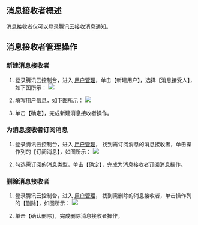 ## 消息接收者概述
消息接收者仅可以登录腾讯云接收消息通知。

## 消息接收者管理操作

### 新建消息接收者

1. 登录腾讯云控制台，进入 [用户管理](https://console.cloud.tencent.com/cam)，单击【新建用户】，选择【消息接受人】，如下图所示：
![](https://mc.qcloudimg.com/static/img/5a68d6324df8a8e7b8bbfd742c02ee8c/2.png)

2. 填写用户信息，如下图所示：
![](https://mc.qcloudimg.com/static/img/d178db04af592d2b69281053fd5dfcee/image.png)

3. 单击【确定】，完成新建消息接收者操作。

### 为消息接收者订阅消息

1. 登录腾讯云控制台，进入 [用户管理](https://console.cloud.tencent.com/cam)， 找到需订阅消息的消息接收者，单击操作列的【订阅消息】，如图所示：
![]( https://mc.qcloudimg.com/static/img/53debfc51ecc729a94a48b496ef18ff0/3.png)

2. 勾选需订阅的消息类型，单击【确定】，完成为消息接收者订阅消息操作。

### 删除消息接收者

1. 登录腾讯云控制台，进入 [用户管理](https://console.cloud.tencent.com/cam)， 找到需删除的消息接收者，单击操作列的【删除】，如图所示：
![](https://mc.qcloudimg.com/static/img/6ee0615caeaccd947e57fac7d76d9746/4.png)

2. 单击【确认删除】，完成删除消息接收者操作。

